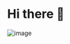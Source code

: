 # Hi there 👋
![image](https://user-images.githubusercontent.com/104029494/179372780-fc99a66e-1444-4927-bdf5-87f6f3f8671b.png)

<!--
**Aquinasmoriasi/Aquinasmoriasi** is a ✨ _special_ ✨ repository because its `README.md` (this file) appears on your GitHub profile.

Here are some ideas to get you started:

- 🔭 I’m currently working on ...
- 🌱 I’m currently learning ...
- 👯 I’m looking to collaborate on ...
- 🤔 I’m looking for help with ...
- 💬 Ask me about ...
- 📫 How to reach me: ...
- 😄 Pronouns: ...
- ⚡ Fun fact: ...
-->

